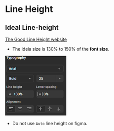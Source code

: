 # Line Height

## Ideal Line-height

[The Good Line Height website](https://thegoodlineheight.com/)

- The ideia size is 130% to 150% of the **font size**.

![alt text](image.png)
- Do not use `Auto` line height on figma.



